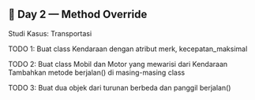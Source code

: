 ## 🎯 Day 2 — Method Override

Studi Kasus: Transportasi

TODO 1: Buat class Kendaraan dengan atribut merk, kecepatan_maksimal

TODO 2: Buat class Mobil dan Motor yang mewarisi dari Kendaraan
        Tambahkan metode berjalan() di masing-masing class

TODO 3: Buat dua objek dari turunan berbeda dan panggil berjalan()